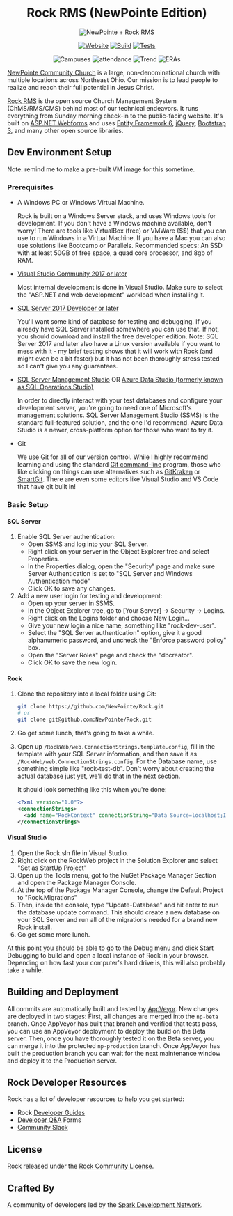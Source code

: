 <div align="center">

Rock RMS (NewPointe Edition)
=======

![NewPointe + Rock RMS](https://newpointe.blob.core.windows.net/newpointe-webassets/Default/940fb09cf280462f997d556af951a608_np_rock_small.png)

[![Website][website-badge]][website-link]
[![Build][build-badge]][build-link]
[![Tests][tests-badge]][tests-link]

![Campuses][campuses-badge]
![attendance][attendance-badge]
![Trend][trend-badge]
![ERAs][era-badge]

</div>


[NewPointe Community Church](https://newpointe.org) is a large, non-denominational church with multiple locations across Northeast Ohio. Our mission is to lead people to realize and reach their full potential in Jesus Christ.

[Rock RMS](https://rockrms.com) is the open source Church Management System (ChMS/RMS/CMS) behind most of our technical endeavors. It runs everything from Sunday morning check-in to the public-facing website. It's built on [ASP.NET Webforms](https://www.asp.net/web-forms) and uses [Entity Framework 6](https://docs.microsoft.com/en-us/ef/ef6/), [jQuery](https://jquery.com/), [Bootstrap 3](https://getbootstrap.com/docs/3.3/), and many other open source libraries.

## Dev Environment Setup

Note: remind me to make a pre-built VM image for this sometime.

### Prerequisites

- A Windows PC or Windows Virtual Machine.

  Rock is built on a Windows Server stack, and uses Windows tools for development. If you don't have a Windows machine available, don't worry! There are tools like VirtualBox (free) or VMWare ($$) that you can use to run Windows in a Virtual Machine. If you have a Mac you can also use solutions like Bootcamp or Parallels. Recommended specs: An SSD with at least 50GB of free space, a quad core processor, and 8gb of RAM.

- [Visual Studio Community 2017 or later][download-visual-studio]

  Most internal development is done in Visual Studio. Make sure to select the "ASP.NET and web development" workload when installing it.

- [SQL Server 2017 Developer or later][download-sql-server]

  You'll want some kind of database for testing and debugging. If you already have SQL Server installed somewhere you can use that. If not, you should download and install the free developer edition. Note: SQL Server 2017 and later also have a Linux version available if you want to mess with it - my brief testing shows that it will work with Rock (and might even be a bit faster) but it has not been thoroughly stress tested so I can't give you any guarantees.
  
- [SQL Server Management Studio][download-sql-server-management-studio] OR [Azure Data Studio (formerly known as SQL Operations Studio)][download-azure-data-studio]

  In order to directly interact with your test databases and configure your development server, you're going to need one of Microsoft's management solutions. SQL Server Management Studio (SSMS) is the standard full-featured solution, and the one I'd recommend. Azure Data Studio is a newer, cross-platform option for those who want to try it.
  
- Git

  We use Git for all of our version control. While I highly recommend learning and using the standard [Git command-line](https://git-scm.com) program, those who like clicking on things can use alternatives such as [GitKraken](https://www.gitkraken.com/git-client) or [SmartGit](https://www.syntevo.com/smartgit/). There are even some editors like Visual Studio and VS Code that have git built in!

### Basic Setup

#### SQL Server
1. Enable SQL Server authentication:
   - Open SSMS and log into your SQL Server.
   - Right click on your server in the Object Explorer tree and select Properties.
   - In the Properties dialog, open the "Security" page and make sure Server Authentication is set to "SQL Server and Windows Authentication mode"
   - Click OK to save any changes.
2. Add a new user login for testing and development:
   - Open up your server in SSMS.
   - In the Object Explorer tree, go to [Your Server] -> Security -> Logins.
   - Right click on the Logins folder and choose New Login...
   - Give your new login a nice name, something like "rock-dev-user".
   - Select the "SQL Server authentication" option, give it a good alphanumeric password, and uncheck the "Enforce password policy" box.
   - Open the "Server Roles" page and check the "dbcreator".
   - Click OK to save the new login.

#### Rock
1. Clone the repository into a local folder using Git:

   ```sh
   git clone https://github.com/NewPointe/Rock.git
   # or
   git clone git@github.com:NewPointe/Rock.git
   ```
2. Go get some lunch, that's going to take a while.
3. Open up `/RockWeb/web.ConnectionStrings.template.config`, fill in the template with your SQL Server information, and then save it as `/RockWeb/web.ConnectionStrings.config`. For the Database name, use something simple like "rock-test-db". Don't worry about creating the actual database just yet, we'll do that in the next section.

   It should look something like this when you're done:
   ```xml
   <?xml version="1.0"?>
   <connectionStrings>
     <add name="RockContext" connectionString="Data Source=localhost;Initial Catalog=rock-test-db; User Id=rock-dev-user; password=hunter2;MultipleActiveResultSets=true" providerName="System.Data.SqlClient"/>
   </connectionStrings>
   ```

#### Visual Studio

1. Open the Rock.sln file in Visual Studio.
2. Right click on the RockWeb project in the Solution Explorer and select "Set as StartUp Project"
3. Open up the Tools menu, got to the NuGet Package Manager Section and open the Package Manager Console.
4. At the top of the Package Manager Console, change the Default Project to "Rock.Migrations"
5. Then, inside the console, type "Update-Database" and hit enter to run the database update command. This should create a new database on your SQL Server and run all of the migrations needed for a brand new Rock install.
6. Go get some more lunch.

At this point you should be able to go to the Debug menu and click Start Debugging to build and open a local instance of Rock in your browser. Depending on how fast your computer's hard drive is, this will also probably take a while.

## Building and Deployment

All commits are automatically built and tested by [AppVeyor][build-link]. New changes are deployed in two stages: First, all changes are merged into the `np-beta` branch. Once AppVeyor has built that branch and verified that tests pass, you can use an AppVeyor deployment to deploy the build on the Beta server. Then, once you have thoroughly tested it on the Beta server, you can merge it into the protected `np-production` branch. Once AppVeyor has built the production branch you can wait for the next maintenance window and deploy it to the Production server.

## Rock Developer Resources

Rock has a lot of developer resources to help you get started:

* Rock [Developer Guides](https://www.rockrms.com/Developer)
* [Developer Q&A](https://www.rockrms.com/Rock/Ask/Developing) Forms
* [Community Slack](https://www.rockrms.com/slack)

## License
Rock released under the [Rock Community License](http://www.rockrms.com/license).

## Crafted By

A community of developers led by the [Spark Development Network](http://www.sparkdevnetwork.com/).


<!-- Link References -->

[website-badge]: https://img.shields.io/website-up-down-green-red/https/newpointe.org.svg?label=newpointe.org
[website-link]: https://newpointe.org

[build-badge]: https://img.shields.io/appveyor/ci/NewPointe/Rock.svg
[build-link]: https://ci.appveyor.com/project/NewPointe/Rock

[tests-badge]: https://img.shields.io/appveyor/tests/NewPointe/Rock.svg
[tests-link]: https://ci.appveyor.com/project/NewPointe/Rock

[campuses-badge]: https://img.shields.io/badge/dynamic/json.svg?label=campuses&url=https://newpointe.org/Webhooks/Lava.ashx/gh/stats&query=$.campusCount&colorB=lightgrey
[era-badge]: https://img.shields.io/badge/dynamic/json.svg?label=rock%20ERAs&url=https://newpointe.org/Webhooks/Lava.ashx/gh/stats&query=$.eraCount&colorB=lightgrey
[attendance-badge]: https://img.shields.io/badge/dynamic/json.svg?label=average%20attendance&url=https://newpointe.org/Webhooks/Lava.ashx/gh/stats&query=$.averageAttendance&colorB=lightgrey
[trend-badge]: https://img.shields.io/badge/dynamic/json.svg?label=attendance%20trend&url=https://newpointe.org/Webhooks/Lava.ashx/gh/stats&query=$.attendanceTrend&colorB=lightgrey

[download-visual-studio]: https://visualstudio.microsoft.com/downloads/
[download-sql-server]: https://www.microsoft.com/en-us/sql-server/sql-server-downloads
[download-sql-server-management-studio]: https://docs.microsoft.com/en-us/sql/ssms/download-sql-server-management-studio-ssms
[download-azure-data-studio]: https://docs.microsoft.com/en-us/sql/azure-data-studio/download
